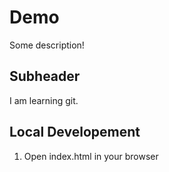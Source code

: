 # Demo

Some description!

## Subheader

I am learning git.

## Local Developement
1. Open index.html in your browser